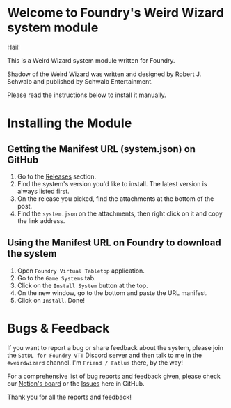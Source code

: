 # Welcome to Foundry's Weird Wizard system module
Hail!

This is a Weird Wizard system module written for Foundry.

Shadow of the Weird Wizard was written and designed by Robert J. Schwalb and published by Schwalb Entertainment.

Please read the instructions below to install it manually.

# Installing the Module
## Getting the Manifest URL (system.json) on GitHub
1. Go to the [Releases](https://github.com/Savantford/foundry-weirdwizard/releases) section.
2. Find the system's version you'd like to install. The latest version is always listed first.
3. On the release you picked, find the attachments at the bottom of the post.
4. Find the `system.json` on the attachments, then right click on it and copy the link address.

## Using the Manifest URL on Foundry to download the system
1. Open `Foundry Virtual Tabletop` application.
2. Go to the `Game Systems` tab.
3. Click on the `Install System` button at the top.
4. On the new window, go to the bottom and paste the URL manifest.
4. Click on `Install`. Done!

# Bugs & Feedback
If you want to report a bug or share feedback about the system, please join the `SotDL for Foundry VTT` Discord server and then talk to me in the `#weirdwizard` channel. I'm `Friend / Fatlus` there, by the way!

For a comprehensive list of bug reports and feedback given, please check our [Notion's board](https://www.notion.so/gado-publishing/Foundry-s-Weird-Wizard-Issues-59094762fce441269199d10747e1c807) or the [Issues](https://github.com/Savantford/foundry-weirdwizard/issues) here in GitHub.

Thank you for all the reports and feedback!
